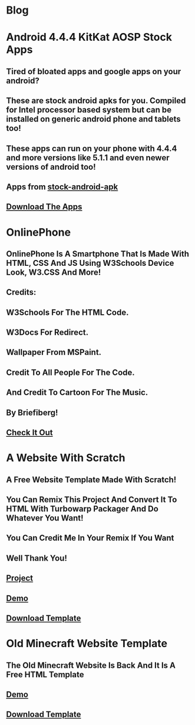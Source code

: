 # Blog
# Android 4.4.4 KitKat AOSP Stock Apps
## Tired of bloated apps and google apps on your android?
## These are stock android apks for you. Compiled for Intel processor based system but can be installed on generic android phone and tablets too!
## These apps can run on your phone with 4.4.4 and more versions like 5.1.1 and even newer versions of android too!
## Apps from [stock-android-apk](https://github.com/hj91/stock-android-apk)
## [Download The Apps](https://github.com/Briefiberg/Android4.4.4KitKatAOSPStockApps)
# OnlinePhone
## OnlinePhone Is A Smartphone That Is Made With HTML, CSS And JS Using W3Schools Device Look, W3.CSS And More!
## Credits:
## W3Schools For The HTML Code.
## W3Docs For Redirect.
## Wallpaper From MSPaint.
## Credit To All People For The Code.
## And Credit To Cartoon For The Music.
## By Briefiberg!
## [Check It Out](https://briefiberg.github.io/OnlinePhone/)
# A Website With Scratch
## A Free Website Template Made With Scratch!
## You Can Remix This Project And Convert It To HTML With Turbowarp Packager And Do Whatever You Want!
## You Can Credit Me In Your Remix If You Want
## Well Thank You!
## [Project](https://scratch.mit.edu/projects/884506641/)
## [Demo](https://briefiberg.github.io/AWebsiteWithScratch/)
## [Download Template](https://github.com/Briefiberg/AWebsiteWithScratch/releases/download/Template/AWebsiteWithScratch.zip)
# Old Minecraft Website Template
## The Old Minecraft Website Is Back And It Is A Free HTML Template
## [Demo](https://briefiberg.github.io/OldMinecraftWebsiteTemplate/)
## [Download Template](https://github.com/Briefiberg/OldMinecraftWebsiteTemplate/releases/download/Template/OldMinecraftWebsiteTemplate.zip)
